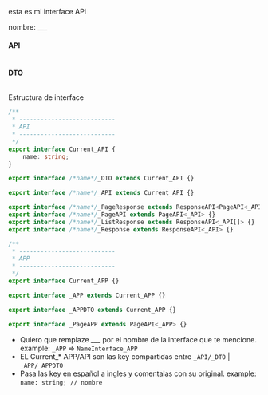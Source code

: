 esta es mi interface API

nombre: ___

#### API

```json

```

#### DTO

```json

```

Estructura de interface

```ts
/**
 * ---------------------------
 * API
 * ---------------------------
 */
export interface Current_API {
    name: string;
}

export interface /*name*/_DTO extends Current_API {}

export interface /*name*/_API extends Current_API {}

export interface /*name*/_PageResponse extends ResponseAPI<PageAPI<_API>> {}
export interface /*name*/_PageAPI extends PageAPI<_API> {}
export interface /*name*/_ListResponse extends ResponseAPI<_API[]> {}
export interface /*name*/_Response extends ResponseAPI<_API> {}

/**
 * ---------------------------
 * APP
 * ---------------------------
 */
export interface Current_APP {}

export interface _APP extends Current_APP {}

export interface _APPDTO extends Current_APP {}

export interface _PageAPP extends PageAPI<_APP> {}
```

- Quiero que remplaze ___ por el nombre de la interface que te mencione. example: `_APP` => `NameInterface_APP`
- EL Current_* APP/API son las key compartidas entre `_API/_DTO` | `_APP/_APPDTO`
- Pasa las key en español a ingles y comentalas con su original. example: `name: string; // nombre`
